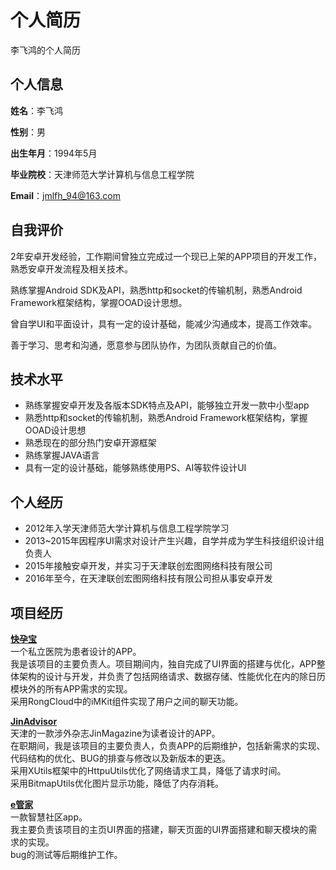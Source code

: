 # 个人简历
李飞鸿的个人简历

## 个人信息
**姓名**：李飞鸿  

**性别**：男  

**出生年月**：1994年5月  

**毕业院校**：天津师范大学计算机与信息工程学院  

**Email**：jmlfh_94@163.com  

## 自我评价
2年安卓开发经验，工作期间曾独立完成过一个现已上架的APP项目的开发工作，熟悉安卓开发流程及相关技术。  

熟练掌握Android SDK及API，熟悉http和socket的传输机制，熟悉Android Framework框架结构，掌握OOAD设计思想。  

曾自学UI和平面设计，具有一定的设计基础，能减少沟通成本，提高工作效率。  

善于学习、思考和沟通，愿意参与团队协作，为团队贡献自己的价值。  

## 技术水平
* 熟练掌握安卓开发及各版本SDK特点及API，能够独立开发一款中小型app
* 熟悉http和socket的传输机制，熟悉Android Framework框架结构，掌握OOAD设计思想
* 熟悉现在的部分热门安卓开源框架
* 熟练掌握JAVA语言
* 具有一定的设计基础，能够熟练使用PS、AI等软件设计UI

## 个人经历
* 2012年入学天津师范大学计算机与信息工程学院学习
* 2013~2015年因程序UI需求对设计产生兴趣，自学并成为学生科技组织设计组负责人
* 2015年接触安卓开发，并实习于天津联创宏图网络科技有限公司
* 2016年至今，在天津联创宏图网络科技有限公司担从事安卓开发

## 项目经历
[**快孕宝**](http://sj.qq.com/myapp/detail.htm?apkName=com.kyb.www)  
一个私立医院为患者设计的APP。  
我是该项目的主要负责人。项目期间内，独自完成了UI界面的搭建与优化，APP整体架构的设计与开发，并负责了包括网络请求、数据存储、性能优化在内的除日历模块外的所有APP需求的实现。  
采用RongCloud中的iMKit组件实现了用户之间的聊天功能。   

[**JinAdvisor**](http://sj.qq.com/myapp/detail.htm?apkName=com.jinmacazine.www)  
天津的一款涉外杂志JinMagazine为读者设计的APP。  
在职期间，我是该项目的主要负责人，负责APP的后期维护，包括新需求的实现、代码结构的优化、BUG的排查与修改以及新版本的更迭。      
采用XUtils框架中的HttpuUtils优化了网络请求工具，降低了请求时间。    
采用BitmapUtils优化图片显示功能，降低了内存消耗。

[**e管家**](http://sj.qq.com/myapp/detail.htm?apkName=com.fan.wuye)  
一款智慧社区app。  
我主要负责该项目的主页UI界面的搭建，聊天页面的UI界面搭建和聊天模块的需求的实现。  
bug的测试等后期维护工作。
